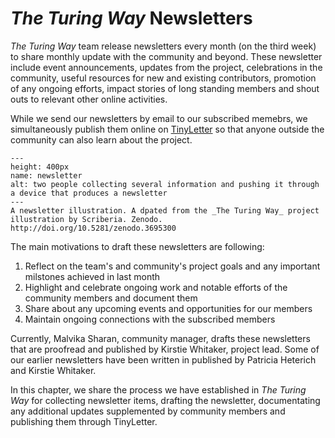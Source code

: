 # _The Turing Way_ Newsletters

_The Turing Way_ team release newsletters every month (on the third week) to share monthly update with the community and beyond.
These newsletter include event announcements, updates from the project, celebrations in the community, useful resources for new and existing contributors, promotion of any ongoing efforts, impact stories of long standing members and shout outs to relevant other online activities.

While we send our newsletters by email to our subscribed memebrs, we simultaneously publish them online on [TinyLetter](https://tinyletter.com/TuringWay/archive) so that anyone outside the community can also learn about the project.

```{figure} ../figures/scriberia-newsletter.png
---
height: 400px
name: newsletter
alt: two people collecting several information and pushing it through a device that produces a newsletter
---
A newsletter illustration. A dpated from the _The Turing Way_ project illustration by Scriberia. Zenodo. http://doi.org/10.5281/zenodo.3695300
```

The main motivations to draft these newsletters are following:
1. Reflect on the team's and community's project goals and any important milstones achieved in last month
2. Highlight and celebrate ongoing work and notable efforts of the community members and document them
3. Share about any upcoming events and opportunities for our members
4. Maintain ongoing connections with the subscribed members

Currently, Malvika Sharan, community manager, drafts these newsletters that are proofread and published by Kirstie Whitaker, project lead.
Some of our earlier newsletters have been written in published by Patricia Heterich and Kirstie Whitaker.

In this chapter, we share the process we have established in _The Turing Way_ for collecting newsletter items, drafting the newsletter, documentating any additional updates supplemented by community members and publishing them through TinyLetter.
